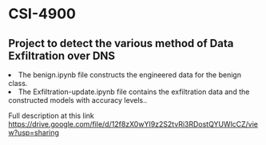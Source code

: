 # CSI-4900

## Project to detect the various method of Data Exfiltration over DNS

<li>The benign.ipynb file constructs the engineered data for the benign class. 
<li>The Exfiltration-update.ipynb file contains the exfiltration data and the constructed models with accuracy levels..


Full description at this link https://drive.google.com/file/d/12f8zX0wYI9z2S2tvRi3RDostQYUWlcCZ/view?usp=sharing
